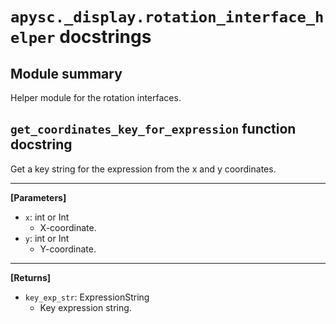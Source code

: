 # `apysc._display.rotation_interface_helper` docstrings

## Module summary

Helper module for the rotation interfaces.

## `get_coordinates_key_for_expression` function docstring

Get a key string for the expression from the x and y coordinates.<hr>

**[Parameters]**

- `x`: int or Int
  - X-coordinate.
- `y`: int or Int
  - Y-coordinate.

<hr>

**[Returns]**

- `key_exp_str`: ExpressionString
  - Key expression string.